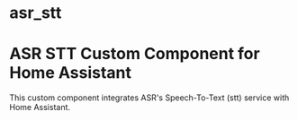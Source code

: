 # asr_stt
# ASR STT Custom Component for Home Assistant

This custom component integrates ASR's Speech-To-Text (stt) service with Home Assistant.
